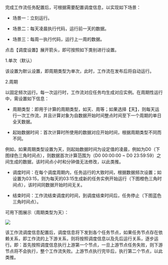 
完成工作流任务配置后，可根据需要配置调度信息，以实现如下场景：

- 场景一：立刻运行。

- 场景二：每天凌晨执行代码，运行前一天的数据。

- 场景三：每周一执行代码，运行上一周的数据。

点击【调度设置】展开箭头，即可按照如下类别进行设置。

1.单次（默认）

该设置为默认设置，即周期类型为单次，此时，工作流在发布后将自动运行。

2.周期

以固定频次运行。每一次运行时，工作流对应任务均生成对应实例。在周期性运行中，需设置如下信息：

- 周期类型：即用于计算的周期类型，如天、周等；如果选择【天】，则每天运行一次工作流，并且计算对象为自数据开始时间整点时间至下一个周期的单日全天数据。

- 起始数据时间：首次计算时所使用的数据对应开始时间，根据周期类型不同而不同。

例如，如果周期类型设置为天，则起始数据时间为设定值的凌晨，例如为D0（下图绿色三角时间点），则数据首次计算范围为（D0 00:00:00 ~ D0 23:59:59）之间生成的数据，该时间点小时和分钟值无法修改，以此类推。

- 调度时间：在每个调度周期内，任务运行的大致时间，根据数据频次设置；如设置为03:15，则为每天的03:15生成新的任务实例开始运行（下图橙色三角时间点），该时间同数据开始时间无关。

- 结束时间：工作流结束调度的时间，到调度结束时间后，任务停止（下图蓝色三角时间点）。

可用下图展示（周期类型为天）：

![](//mc.qcloudimg.com/static/img/1f5aa92113861a46902f11352ffa2fad/image.png)

该工作流调度信息配置后，调度信息将下发到各个任务节点，如果任务节点存在依赖关系，即工作流的上下游关系，则将按照调度信息以及先后运行关系，逐步运行。即：首先按照调度信息执行上游第一个节点，一旦上游节点任务失败，则下游节点将不会执行，整个工作流失败。上游节点执行完毕后，执行第二个节点，以此类推。


